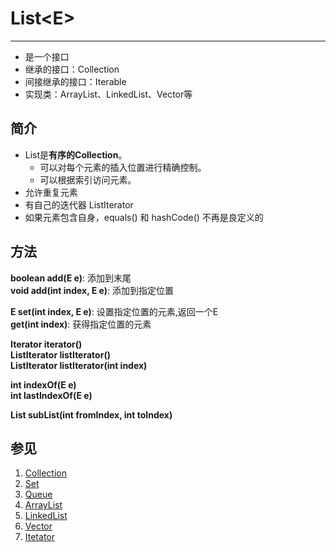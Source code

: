 # List<E\>
---
* 是一个接口
* 继承的接口：Collection
* 间接继承的接口：Iterable
* 实现类：ArrayList、LinkedList、Vector等

## 简介
* List是**有序的Collection**。  
  - 可以对每个元素的插入位置进行精确控制。
  - 可以根据索引访问元素。    
* 允许重复元素
* 有自己的迭代器 ListIterator
* 如果元素包含自身，equals() 和 hashCode() 不再是良定义的


## 方法
**boolean add(E e)**: 添加到末尾  
**void add(int index, E e)**: 添加到指定位置  

**E set(int index, E e)**: 设置指定位置的元素,返回一个E  
**get(int index)**: 获得指定位置的元素  

**Iterator iterator()**   
**ListIterator listIterator()**  
**ListIterator listIterator(int index)**  

**int indexOf(E e)**  
**int lastIndexOf(E e)**

**List<E> subList(int fromIndex, int toIndex)**

## 参见
1. [Collection](Collection.md) 
2. [Set](Set.md)
3. [Queue](Queue.md)
4. [ArrayList](ArrayList.md)
5. [LinkedList](LinkedList.md)
6. [Vector](Vector.md)
7. [Itetator](Iterator.md)
